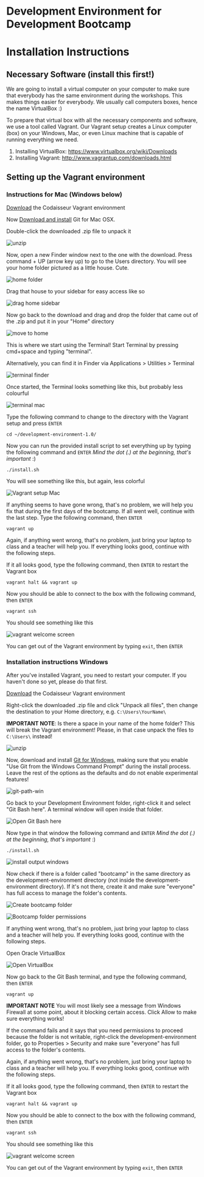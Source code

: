 # Development Environment for Development Bootcamp

# Installation Instructions

## Necessary Software (install this first!)

We are going to install a virtual computer on your computer to make sure
that everybody has the same environment during the workshops. This makes
things easier for everybody. We usually call computers boxes, hence the
name VirtualBox :)

To prepare that virtual box with all the necessary components and
software, we use a tool called Vagrant. Our Vagrant setup creates a
Linux computer (box) on your Windows, Mac, or even Linux machine that is
capable of running everything we need.

1. Installing VirtualBox: https://www.virtualbox.org/wiki/Downloads
2. Installing Vagrant: http://www.vagrantup.com/downloads.html

## Setting up the Vagrant environment

### Instructions for Mac (Windows below)

[Download][release] the Codaisseur Vagrant environment

Now [Download and install][git-install-mac] Git for Mac OSX.

Double-click the downloaded .zip file to unpack it

![unzip][unzip-mac]

Now, open a new Finder window next to the one with the download. Press
command + UP (arrow key up) to go to the Users directory. You will see
your home folder pictured as a little house. Cute.

![home folder][home-mac]

Drag that house to your sidebar for easy access like so

![drag home sidebar][drag-home-side]

Now go back to the download and drag and drop the folder that came out
of the .zip and put it in your "Home" directory

![move to home][move-to-home]

This is where we start using the Terminal! Start Terminal by pressing cmd+space and typing "terminal".

Alternatively, you can find it in Finder via Applications > Utilities >
Terminal

![terminal finder][terminal-finder]

Once started, the Terminal looks something like this, but probably less
colourful

![terminal mac][terminal-mac]

Type the following command to change to the directory with the Vagrant
setup and press `ENTER`

```
cd ~/development-environment-1.0/
```

Now you can run the provided install script to set everything up by
typing the following command and `ENTER` _Mind the dot (.) at the
beginning, that's important_ :)

```
./install.sh
```

You will see something like this, but again, less colorful

![Vagrant setup Mac][vagrant-setup-mac]

If anything seems to have gone wrong, that's no problem, we will help
you fix that during the first days of the bootcamp. If all went well,
continue with the last step. Type the following command, then `ENTER`

```
vagrant up
```

Again, if anything went wrong, that's no problem, just bring your laptop to
class and a teacher will help you. If everything looks good, continue
with the following steps.

If it all looks good, type the following command, then `ENTER` to
restart the Vagrant box

```
vagrant halt && vagrant up
```

Now you should be able to connect to the box with the following command,
then `ENTER`

```
vagrant ssh
```

You should see something like this

![vagrant welcome screen][vagrant-welcome-mac]

You can get out of the Vagrant environment by typing `exit`, then
`ENTER`

### Installation instructions Windows

After you've installed Vagrant, you need to restart your computer. If
you haven't done so yet, please do that first.

[Download][release] the Codaisseur Vagrant environment

Right-click the downloaded .zip file and click "Unpack all files", then
change the destination to your Home directory, e.g.
`C:\Users\YourName\`

**IMPORTANT NOTE**: Is there a space in your name of the home folder? This
will break the Vagrant environment! Please, in that case unpack the
files to `C:\Users\` instead!

![unzip][unzip-win]

Now, download and install [Git for Windows][git-for-win], making sure
that you enable "Use Git from the Windows Command Prompt" during the
install process. Leave the rest of the options as the defaults and do
not enable experimental features!

![git-path-win][git-path-win]

Go back to your Development Environment folder, right-click it and
select "Git Bash here". A terminal window will open inside that folder.

![Open Git Bash here][git-bash-here]

Now type in that window the following command and `ENTER` _Mind the dot (.) at the
beginning, that's important_ :)

```
./install.sh
```

![install output windows][install-out-win]

Now check if there is a folder called "bootcamp" in the same directory
as the development-environment directory (not inside the
development-environment directory). If it's not there, create it and
make sure "everyone" has full access to manage the folder's contents.

![Create bootcamp folder][create-bootcamp-folder-win]

![Bootcamp folder permissions][bootcamp-folder-perms-win]

If anything went wrong, that's no problem, just bring your laptop to
class and a teacher will help you. If everything looks good, continue
with the following steps.

Open Oracle VirtualBox

![Open VirtualBox][virtual-box-win]

Now go back to the Git Bash terminal, and type the following command,
then `ENTER`

```
vagrant up
```

**IMPORTANT NOTE** You will most likely see a message from Windows Firewall at
some point, about it blocking certain access. Click Allow to make sure
everything works!

If the command fails and it says that you need permissions to proceed
because the folder is not writable, right-click the
development-environment folder, go to Properties > Security and make
sure "everyone" has full access to the folder's contents.

Again, if anything went wrong, that's no problem, just bring your laptop to
class and a teacher will help you. If everything looks good, continue
with the following steps.

If it all looks good, type the following command, then `ENTER` to
restart the Vagrant box

```
vagrant halt && vagrant up
```

Now you should be able to connect to the box with the following command,
then `ENTER`

```
vagrant ssh
```

You should see something like this

![vagrant welcome screen][vagrant-welcome-win]

You can get out of the Vagrant environment by typing `exit`, then
`ENTER`

[unzip-win]: http://cd.sseu.re/2015_10_23_17_32_10_xwue8.jpg
[git-for-win]: https://git-for-windows.github.io/
[git-path-win]: http://cd.sseu.re/2015_10_23_17_32_36_u4qet.jpg
[git-bash-here]: http://cd.sseu.re/2015_10_23_17_33_01_kltj7.jpg
[install-out-win]: http://cd.sseu.re/2015_10_23_17_35_50_uzblv.jpg
[virtual-box-win]: http://cd.sseu.re/2015_10_23_17_36_13_ywnw6.jpg
[create-bootcamp-folder-win]: http://cd.sseu.re/2015_10_23_17_36_41_50uox.jpg
[bootcamp-folder-perms-win]: http://cd.sseu.re/2015_10_23_17_37_16_wj94d.jpg
[vagrant-welcome-win]: http://cd.sseu.re/2015_10_23_17_42_01_kc8xl.jpg

[release]: https://github.com/devbootcamps/development-environment/archive/v1.1.zip

[unzip-mac]: http://cd.sseu.re/2015_10_23_14_16_18_k0pnf.jpg
[home-mac]: http://cd.sseu.re/2015_10_23_14_21_46_pum2k.jpg
[drag-home-side]: http://cd.sseu.re/2015_10_23_14_25_50_an67g.gif
[move-to-home]: http://cd.sseu.re/2015_10_23_14_28_49_vyfn8.jpg
[terminal-finder]: http://cd.sseu.re/2015_10_23_14_36_11_1t9gd.jpg
[terminal-mac]: http://cd.sseu.re/2015_10_23_14_39_07_ccba9.jpg
[vagrant-setup-mac]: http://cd.sseu.re/2015_10_23_14_45_43_stkbc.jpg
[vagrant-welcome-mac]: http://cd.sseu.re/2015_10_23_17_57_53_n6n8m.jpg
[git-install-mac]: http://git-scm.com/download/mac

